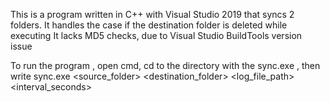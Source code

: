 This is a program written in C++ with Visual Studio 2019 that syncs 2 folders.
It handles the case if the destination folder is deleted while executing
It lacks MD5 checks, due to Visual Studio BuildTools version issue

To run the program , open cmd, cd to the directory with the sync.exe , 
then write sync.exe <source_folder> <destination_folder> <log_file_path> <interval_seconds>
